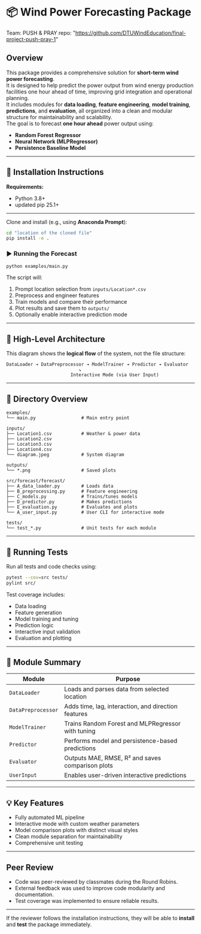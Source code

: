 # 📦 Wind Power Forecasting Package
Team: PUSH & PRAY
repo: "https://github.com/DTUWindEducation/final-project-push-pray-1"

## Overview
This package provides a comprehensive solution for **short-term wind power forecasting**.  
It is designed to help predict the power output from wind energy production facilities one hour ahead of time, improving grid integration and operational planning.  
It includes modules for **data loading**, **feature engineering**, **model training**, **predictions**, and **evaluation**, all organized into a clean and modular structure for maintainability and scalability.  
The goal is to forecast **one hour ahead** power output using:
- **Random Forest Regressor**
- **Neural Network (MLPRegressor)**
- **Persistence Baseline Model**
---

## 🔧 Installation Instructions

**Requirements:**
- Python 3.8+
- updated pip 25.1+

---

Clone and install (e.g., using **Anaconda Prompt**):

```bash
cd "location of the cloned file"
pip install -e .
```


### ▶️ Running the Forecast

```bash
python examples/main.py
```

The script will:
1. Prompt location selection from `inputs/Location*.csv`
2. Preprocess and engineer features
3. Train models and compare their performance
4. Plot results and save them to `outputs/`
5. Optionally enable interactive prediction mode

---

## 🧱 High-Level Architecture

This diagram shows the **logical flow** of the system, not the file structure:

```
DataLoader ➔ DataPreprocessor ➔ ModelTrainer ➔ Predictor ➔ Evaluator
                           ↘
                        Interactive Mode (via User Input)
```

---

## 📁 Directory Overview

```
examples/
└── main.py                 # Main entry point

inputs/
├── Location1.csv           # Weather & power data
├── Location2.csv
├── Location3.csv
├── Location4.csv
└── diagram.jpeg            # System diagram

outputs/
└── *.png                   # Saved plots

src/forecast/forecast/
├── A_data_loader.py        # Loads data
├── B_preprocessing.py      # Feature engineering
├── C_models.py             # Trains/tunes models
├── D_predictor.py          # Makes predictions
├── E_evaluation.py         # Evaluates and plots
└── A_user_input.py         # User CLI for interactive mode

tests/
└── test_*.py               # Unit tests for each module
```

---

## 🧪 Running Tests

Run all tests and code checks using:

```bash
pytest --cov=src tests/
pylint src/
```

Test coverage includes:
- Data loading
- Feature generation
- Model training and tuning
- Prediction logic
- Interactive input validation
- Evaluation and plotting

---

## 🧠 Module Summary

| Module           | Purpose |
|------------------|---------|
| `DataLoader`     | Loads and parses data from selected location |
| `DataPreprocessor` | Adds time, lag, interaction, and direction features |
| `ModelTrainer`   | Trains Random Forest and MLPRegressor with tuning |
| `Predictor`      | Performs model and persistence-based predictions |
| `Evaluator`      | Outputs MAE, RMSE, R² and saves comparison plots |
| `UserInput`      | Enables user-driven interactive predictions |

---

## 💡 Key Features

- Fully automated ML pipeline
- Interactive mode with custom weather parameters
- Model comparison plots with distinct visual styles
- Clean module separation for maintainability
- Comprehensive unit testing

---

## Peer Review
- Code was peer-reviewed by classmates during the Round Robins.
- External feedback was used to improve code modularity and documentation.
- Test coverage was implemented to ensure reliable results.

---

 If the reviewer follows the installation instructions, they will be able to **install** and **test** the package immediately.

